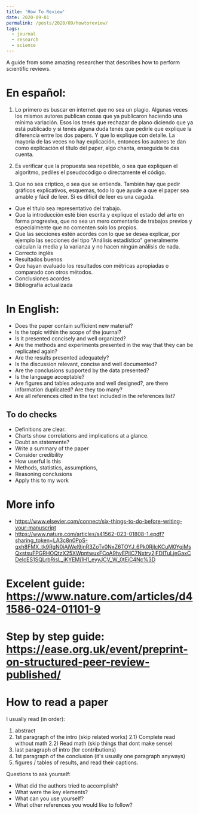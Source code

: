 ```yaml
---
title: 'How To Review'
date: 2020-09-01
permalink: /posts/2020/09/howtoreview/
tags:
  - journal
  - research
  - science
---
```


A guide from some amazing researcher that describes how to perform scientific reviews.

# En español:

1) Lo primero es buscar en internet que no sea un plagio. Algunas veces los mismos autores publican cosas que ya publicaron haciendo  una mínima variación. Esos los tenés que rechazar de plano diciendo que ya está publicado y si tenés alguna duda tenés que pedirle que explique la diferencia entre los dos papers. Y que lo explique con detalle. La mayoría de las veces no hay explicación, entonces los autores te dan como explicación el título del paper, algo chanta, enseguida te das cuenta. 

2) Es verificar que la propuesta sea repetible, o sea que expliquen el algoritmo, pediles el pseudocódigo o directamente el código. 

3) Que no sea críptico, o sea que se entienda. También hay que pedir gráficos explicativos, esquemas, todo lo que ayude a que el paper sea amable y fácil de leer. Si es difícil de leer es una cagada. 

* Que el título sea representativo del trabajo.
* Que la introducción esté bien escrita y explique el estado del arte en forma progresiva, que no sea un mero comentario de trabajos previos y especialmente que no comenten solo los propios.
* Que las secciones estén acordes con lo que se desea explicar, por ejemplo las secciones del tipo "Análisis estadístico" generalmente calculan la media y la varianza y no hacen ningún análisis de nada.
* Correcto inglés
* Resultados buenos
* Que hayan evaluado los resultados con métricas apropiadas o comparado con otros métodos.
* Conclusiones acordes
* Bibliografía actualizada

# In English:

* Does the paper contain sufficient new material?
* Is the topic within the scope of the journal?
* Is it presented concisely and well organized?
* Are the methods and experiments presented in the way that they can be replicated again?
* Are the results presented adequately?
* Is the discussion relevant, concise and well documented?
* Are the conclusions supported by the data presented?
* Is the language acceptable?
* Are figures and tables adequate and well designed?, are there information duplicated? Are they too many?
* Are all references cited in the text included in the references list?

## To do checks
* Definitions are clear.
* Charts show correlations and implications at a glance.
* Doubt an statemente?
* Write a summary of the paper
* Consider credibility
* How userful is this
* Methods, statistics, assumptions,
* Reasoning conclusions
* Apply this to my work


# More info
* https://www.elsevier.com/connect/six-things-to-do-before-writing-your-manuscript 
* https://www.nature.com/articles/s41562-023-01808-1.epdf?sharing_token=LA3c8n0PpS-qxh8FMX_tk9RgN0jAjWel9jnR3ZoTv0NxZ6TOYJ_6Pk0RjlcKCuM0YqjMsQxstsuFPGRHOQtzX25XWpntwuxFCoA9hyEPilC7Nxtry2jFDITuLjeGaxCDeIcES1SQLrbRisL_iKYEMj1H1_eyyJCV_W_0tEiC4Nc%3D

# Excelent guide: https://www.nature.com/articles/d41586-024-01101-9
# Step by step guide: https://ease.org.uk/event/preprint-on-structured-peer-review-published/


# How to read a paper
I usually read (in order):

1) abstract
2) 1st paragraph of the intro (skip related works)
2.1) Complete read without math
2.2) Read math (skip things that dont make sense)
3) last paragraph of intro (for contributions)
4) 1st paragraph of the conclusion (it's usually one paragraph anyways)
5) figures / tables of results, and read their captions.

Questions to ask yourself:
* What did the authors tried to accomplish?
* What were the key elements?
* What can you use yourself?
* What other references you would like to follow?


